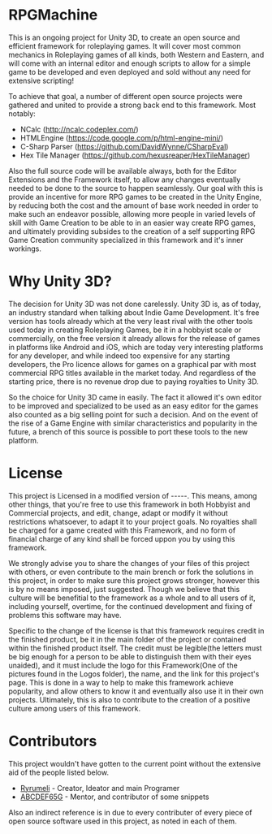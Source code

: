 # RPGMachine

This is an ongoing project for Unity 3D, to create an open source and efficient framework for roleplaying games. It will cover most common mechanics in Roleplaying games of all kinds, both Western and Eastern, and will come with an internal editor and enough scripts to allow for a simple game to be developed and even deployed and sold without any need for extensive scripting!


To achieve that goal, a number of different open source projects were gathered and united to provide a strong back end to this framework. Most notably:

- NCalc (http://ncalc.codeplex.com/)
- HTMLEngine (https://code.google.com/p/html-engine-mini/)
- C-Sharp Parser (https://github.com/DavidWynne/CSharpEval)
- Hex Tile Manager (https://github.com/hexusreaper/HexTileManager)


Also the full source code will be available always, both for the Editor Extensions and the Framework itself, to allow any changes eventually needed to be done to the source to happen seamlessly. Our goal with this is provide an incentive for more RPG games to be created in the Unity Engine, by reducing both the cost and the amount of base work needed in order to make such an endeavor possible, allowing more people in varied levels of skill with Game Creation to be able to in an easier way create RPG games, and ultimately providing subsides to the creation of a self supporting RPG Game Creation community specialized in this framework and it's inner workings.


# Why Unity 3D?

The decision for Unity 3D was not done carelessly. Unity 3D is, as of today, an industry standard when talking about Indie Game Development. It's free version has tools already which at the very least rival with the other tools used today in creating Roleplaying Games, be it in a hobbyist scale or commercially, on the free version it already allows for the release of games in platforms like Android and iOS, which are today very interesting platforms for any developer, and while indeed too expensive for any starting developers, the Pro licence allows for games on a graphical par with most commercial RPG titles available in the market today. And regardless of the starting price, there is no revenue drop due to paying royalties to Unity 3D.

So the choice for Unity 3D came in easily. The fact it allowed it's own editor to be improved and specialized to be used as an easy editor for the games also counted as a big selling point for such a decision. And on the event of the rise of a Game Engine with similar characteristics and popularity in the future, a brench of this source is possible to port these tools to the new platform.

# License

This project is Licensed in a modified version of -----. This means, among other things, that you're free to use this framework in both Hobbyist and Commercial projects, and edit, change, adapt or modify it without restrictions whatsoever, to adapt it to your project goals. No royalties shall be charged for a game created with this Framework, and no form of financial charge of any kind shall be forced uppon you by using this framework.

We strongly advise you to share the changes of your files of this project with others, or even contribute to the main brench or fork the solutions in this project, in order to make sure this project grows stronger, however this is by no means imposed, just suggested. Though we believe that this culture will be benefitial to the framework as a whole and to all users of it, including yourself, overtime, for the continued development and fixing of problems this software may have.

Specific to the change of the license is that this framework requires credit in the finished product, be it in the main folder of the project or contained within the finished product itself. The credit must be legible(the letters must be big enough for a person to be able to distinguish them with their eyes unaided), and it must include the logo for this Framework(One of the pictures found in the Logos folder), the name, and the link for this project's page. This is done in a way to help to make this framework achieve popularity, and allow others to know it and eventually also use it in their own projects. Ultimately, this is also to contribute to the creation of a positive culture among users of this framework.

# Contributors

This project wouldn't have gotten to the current point without the extensive aid of the people listed below.

- <a href='https://github.com/Ryrumeli'>Ryrumeli</a> - Creator, Ideator and main Programer
- <a href='https://github.com/ABCDEF65G'>ABCDEF65G</a> - Mentor, and contributor of some snippets
 
Also an indirect reference is in due to every contributer of every piece of open source software used in this project, as noted in each of them.
